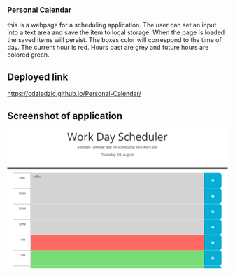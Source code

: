 ### Personal Calendar
this is a webpage for a scheduling application. The user can set an input into a text area and save the item to local storage. When the page is loaded the saved items will persist. The boxes color will correspond to the time of day. The current hour is red. Hours past are grey and future hours are colored green.


## Deployed link

https://cdziedzic.github.io/Personal-Calendar/

## Screenshot of application
![Alt text](image.png)